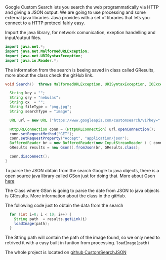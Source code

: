 Google Custom Search lets you search the web programmatically via HTTP and giving a JSON output.
We are going to use processing and some external java libraries. Java provides with a set of libraries that lets you connect to a HTTP protocol fairly easy.

Import the java library, for network comunication, exeption handelling and input/output files.

```java
import java.net.*;
import java.net.MalformedURLException;
import java.net.URISyntaxException;
import java.io.Reader.*;
```

The information from the search is beeing saved in class called GResults, more about the class check the gitHub link.

```java
void Search()  throws MalformedURLException, URISyntaxException, IOException {

  String key = "";
  String qry = "nebulas"; 
  String cx  = "";
  String fileType = "png,jpg";
  String searchType = "image";

  URL url = new URL ("https://www.googleapis.com/customsearch/v1?key=" +key+ "&cx=" +cx+ "&q=" +qry+"&fileType="+fileType+"&searchType="+searchType+"&alt=json");

  HttpURLConnection conn = (HttpURLConnection) url.openConnection();
  conn.setRequestMethod("GET");
  conn.setRequestProperty("Accept", "application/json");
  BufferedReader br = new BufferedReader(new InputStreamReader ( ( conn.getInputStream() ) ) );
  GResults results = new Gson().fromJson(br, GResults.class);

  conn.disconnect();
}
```
To parse the JSON obtain from the search Google to java objects, there is a open source java library called GSon just for doing that. More about Gson [here](https://code.google.com/p/google-gson/)  

The Class where GSon is going to parse the date from JSON to java objects is GResults. More information about the class in the gitHub.

The following code just to obtain the data from the search
```java
  for (int i=0; i < 10; i++) {
    String path  = results.getLink(i)
    loadImage(path);
  }
```
The String path will contain the path of the image found, so we only need to retrived it with a easy built in funtion from processing. `loadImage(path)`


The whole project is located on [github CustomSearchJSON](https://github.com/ThomasLengeling/Processing-Sketch) 
